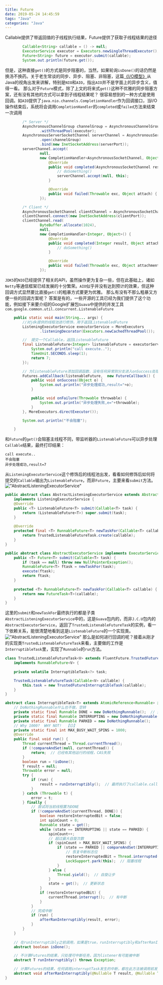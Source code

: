 ```yaml
---
title: Future
date: 2019-05-24 14:45:59
tags: "Java"
categories: "Java"
---
```


Callable提供了带返回值的子线程执行结果，Future提供了获取子线程结果的途径

```java
        Callable<String> callable = () -> null;
        ExecutorService executor = Executors.newSingleThreadExecutor();
        Future<String> future = executor.submit(callable);
        System.out.println(future.get());
```

但是，这种直接`get()`的方式是同步阻塞的，当然，如果轮询`isDone()`的话仍然是换汤不换药。关于老生常谈的同步、异步、阻塞、非阻塞，这篇[《I/O模型》](https://mp.weixin.qq.com/s/uDgueoMIEjl-HCE_fcSmSw)从Java的视角出发来讲解，特别是`NIO`和`AIO`，指出`AIO`并不是字面上的异步含义，值得一看。
那么对于`Future`模式，除了上文的将来式`get()`这种不优雅的同步阻塞方案，还有没有其他的方式可以拿到子线程结果呢？
很容易想到的一种方式是使用回调。如`AIO`提供了`java.nio.channels.CompletionHandler`作为回调接口，当I/O操作结束后，系统将会调用`CompletionHandler`的`completed`或`failed`方法来结束一次调用

```java
        /* Server */
        AsynchronousChannelGroup channelGroup = AsynchronousChannelGroup
                .withThreadPool(executor);
        AsynchronousServerSocketChannel serverChannel = AsynchronousServerSocketChannel
                .open(channelGroup)
                .bind(new InetSocketAddress(serverPort));
        serverChannel.accept(
                null,
                new CompletionHandler<AsynchronousSocketChannel, Object>() {
                    @Override
                    public void completed(AsynchronousSocketChannel result, Object attach) {
                        // doSomething()
                        serverChannel.accept(null, this);
                    }

                    @Override
                    public void failed(Throwable exc, Object attach) { }
                });

        /* Client */
        AsynchronousSocketChannel clientChannel = AsynchronousSocketChannel.open();
        clientChannel.connect(new InetSocketAddress(clientPort));
        clientChannel.read(
                ByteBuffer.allocate(1024),
                null,
                new CompletionHandler<Integer, Object>() {
                    @Override
                    public void completed(Integer result, Object attachment) {
                        // doSomething()
                    }

                    @Override
                    public void failed(Throwable exc, Object attachment) { }
                });
```

`JDK5`的`NIO`已经提供了相关的API，虽然操作更为复杂一些，但在此基础上，诸如`Netty`等通信框架已经发展的十分繁荣。`AIO`似乎并没有达到预计的效果，但这种回调方式显然要比直接`get()`的粗暴方式要更为优雅。
那么有没有不那么粗暴又方便一些的回调方案呢？
答案是有的，一些开源的工具已经为我们提供了这个功能，例如接下来要介绍的Google扩展包`Guava`中提供的并发工具` com.google.common.util.concurrent.ListenableFuture`

```java
    public static void main(String... args) {
        //对jdk提供的线程池进行修饰，用于返回ListenabledFuture
        ListeningExecutorService executorService = MoreExecutors
                .listeningDecorator(Executors.newCachedThreadPool());

        //  提交一个Callable，返回ListenableFuture
        final ListenableFuture<Integer> listenableFuture = executorService.submit(() -> {
            System.out.println("call execute..");
            TimeUnit.SECONDS.sleep(1);
            return 7;
        });

        // 为listenableFuture添加回调函数，没有任何异常则分支进入onSuccess处理，否则进入onFailure分支
        Futures.addCallback(listenableFuture,  new FutureCallback() {
            public void onSuccess(Object o) {
                System.out.println("异步处理成功,result="+o);
            }

            public void onFailure(Throwable throwable) {
                System.out.println("异步处理失败,e="+throwable);
            }
        }, MoreExecutors.directExecutor());

        System.out.println("不会阻塞");

    }
```

和`Future`的`get()`会阻塞主线程不同，带监听器的`ListenableFuture`可以异步处理`Callable`结果，最终打印结果：

```
call execute..
不会阻塞
异步处理成功,result=7
```

从`ListeningExecutorService`这个修饰后的线程池出发，看看如何修饰后如何将提交的`Callable`输出为`ListenableFuture`，而非`Future`，主要来看`submit`方法。
!["AbstractListeningExecutorService"](/images/future1.jpg)

```java
public abstract class AbstractListeningExecutorService extends AbstractExecutorService
    implements ListeningExecutorService {
    @Override
    public <T> ListenableFuture<T> submit(Callable<T> task) {
        return (ListenableFuture<T>) super.submit(task);
    }
    
    @Override
    protected final <T> RunnableFuture<T> newTaskFor(Callable<T> callable) {
        return TrustedListenableFutureTask.create(callable);
    }    
}

public abstract class AbstractExecutorService implements ExecutorService {
    public <T> Future<T> submit(Callable<T> task) {
        if (task == null) throw new NullPointerException();
        RunnableFuture<T> ftask = newTaskFor(task);
        execute(ftask);
        return ftask;
    }
    
    protected <T> RunnableFuture<T> newTaskFor(Callable<T> callable) {
        return new FutureTask<T>(callable);
    }    
}
```

这里的`submit`和`newTaskFor`最终执行的都是子类`AbstractListeningExecutorService`中的，这是`Guava`包内的，而非`J.C.U`包内的`AbstractExecutorService`，返回了`TrustedListenableFutureTask`的实例，看一下依赖关系，能很清楚地看到这是`ListenableFuture`的一个实现类。
!["AbstractListeningExecutorService"](/images/future2.jpg)
那么是如何进行回调的呢？接着从刚才的实现类`TrustedListenableFutureTask`来看，主要做的工作是`InterruptibleTask`里，实现了`Runnable`的`run`方法。

```java
class TrustedListenableFutureTask<V> extends FluentFuture.TrustedFuture<V>
    implements RunnableFuture<V> {
    
    private volatile InterruptibleTask<?> task;

    TrustedListenableFutureTask(Callable<V> callable) {
        this.task = new TrustedFutureInterruptibleTask(callable);
    }    
}

abstract class InterruptibleTask<T> extends AtomicReference<Runnable> implements Runnable {
    // DoNothingRunnable什么也不做，空转
    private static final Runnable DONE = new DoNothingRunnable();  // 完成中断，置为DONE
    private static final Runnable INTERRUPTING = new DoNothingRunnable();
    private static final Runnable PARKED = new DoNothingRunnable();
    // Why 1000?  WHY NOT!  【😐】
    private static final int MAX_BUSY_WAIT_SPINS = 1000;
    @Override
    public final void run() {
        Thread currentThread = Thread.currentThread();
        if (!compareAndSet(null, currentThread)) {
            return;  // 已经有其他运行的线程，CAS失败
        }
        boolean run = !isDone();
        T result = null;
        Throwable error = null;
        try {
            if (run) { 
                result = runInterruptibly();  // 最终执行了callable.call()
            }
        } catch (Throwable t) {
            error = t;
        } finally {
            // 尝试将当前线程置为DONE
            if (!compareAndSet(currentThread, DONE)) {
                boolean restoreInterruptedBit = false;
                int spinCount = 0;
                Runnable state = get();
                while (state == INTERRUPTING || state == PARKED) {
                    spinCount++;
                    // 超过最大自旋次数
                    if (spinCount > MAX_BUSY_WAIT_SPINS) {
                        if (state == PARKED || compareAndSet(INTERRUPTING, PARKED)) {
                            // 恢复中断标志位
                            restoreInterruptedBit = Thread.interrupted()||restoreInterruptedBit;
                            LockSupport.park(this);  // 阻塞线程
                        }
                    } else {
                        Thread.yield();  // 自旋让步
                    }
                    state = get();  // 更新状态
                }
                if (restoreInterruptedBit) {
                    currentThread.interrupt();  // 有中断
                }
            }
            // 完成中断
            if (run) {
                afterRanInterruptibly(result, error);
            }
        }
    }
    
    // 在runInterruptibly之前调用，如果是true，runInterruptibly和afterRanInterruptibly不再调用
    abstract boolean isDone();

    // 不计算Futures的结果，只处理可中断任务，因为listener有可能被中断
    abstract T runInterruptibly() throws Exception;

    // 计算Futures的结果，任何调用interruptTask发生的中断，都在此方法被调用前发生
    abstract void afterRanInterruptibly(@Nullable T result, @Nullable Throwable error);
}
```



